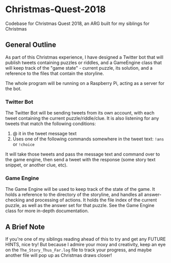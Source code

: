 # Christmas-Quest-2018
Codebase for Christmas Quest 2018, an ARG built for my siblings for Christmas

## General Outline
As part of this Christmas experience, I have designed a Twitter bot that will publish tweets containing puzzles or riddles, and a GameEngine class that will keep track of the "game state" - current puzzle, its solution, and a reference to the files that contain the storyline.

The whole program will be running on a Raspberry Pi, acting as a server for the bot.

### Twitter Bot
The Twitter Bot will be sending tweets from its own account, with each tweet containing the current puzzle/riddle/clue. It is also listening for any tweets that match the following conditions:
1. @ it in the tweet message text
2. Uses one of the following commands somewhere in the tweet text: `!ans` or `!choice`

It will take those tweets and pass the message text and command over to the game engine, then send a tweet with the response (some story text snippet, or another clue, etc).

### Game Engine
The Game Engine will be used to keep track of the state of the game. It holds a reference to the directory of the storyline, and handles all answer-checking and processing of actions. It holds the file index of the current puzzle, as well as the answer set for that puzzle. See the Game Engine class for more in-depth documentation.

## A Brief Note
If you're one of my siblings reading ahead of this to try and get any FUTURE HINTS, nice try! But because I admire your moxy and creativity, keep an eye on the `The_Story_Thus_Far.log` file to track your progress, and maybe another file will pop up as Christmas draws closer!
